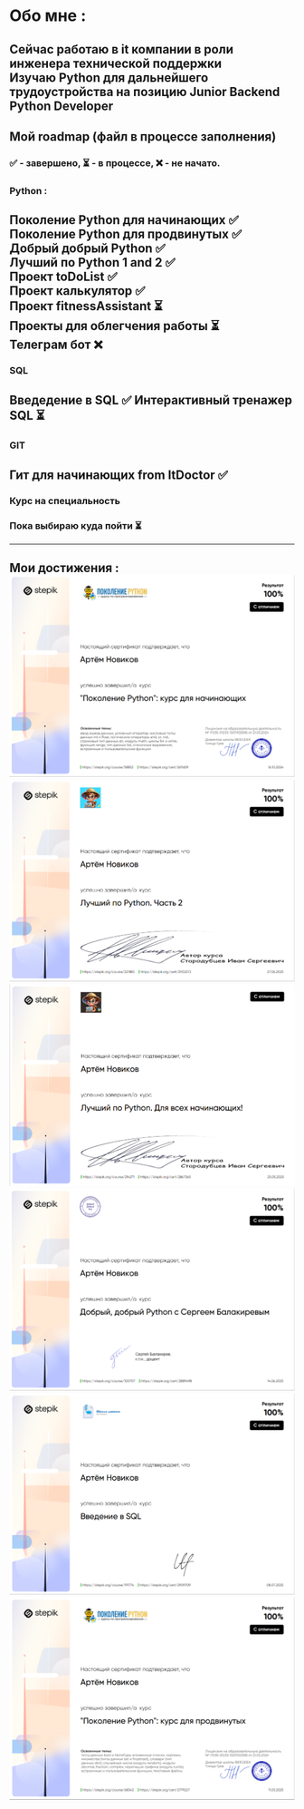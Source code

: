 # Обо мне :

 Сейчас работаю в it компании в роли инженера технической поддержки  
 Изучаю Python для дальнейшего трудоустройства на позицию Junior Backend Python Developer
---
## Мой roadmap  (файл в процессе заполнения)
### ✅ - завершено, ⏳ - в процессе, ❌ - не начато.

### Python :  
Поколение Python для начинающих ✅  
Поколение Python для продвинутых ✅  
Добрый добрый Python ✅  
Лучший по Python 1 and 2 ✅  
Проект toDoList ✅  
Проект калькулятор ✅  
Проект fitnessAssistant ⏳  
Проекты для облегчения работы ⏳  
Телеграм бот ❌  
---  
### SQL  
Введедение в SQL ✅
Интерактивный тренажер SQL ⏳
---
### GIT
Гит для начинающих from ItDoctor ✅
---

### Курс на специальность  
### Пока выбираю куда пойти ⏳
---


Мои достижения :  
![alt text](Screenshot_1.png)
![alt text](Screenshot_2.png)
![alt text](Screenshot_3.png)
![alt text](Screenshot_4.png)
![alt text](Screenshot_5.png)
![alt text](Screenshot_6.png)
---
